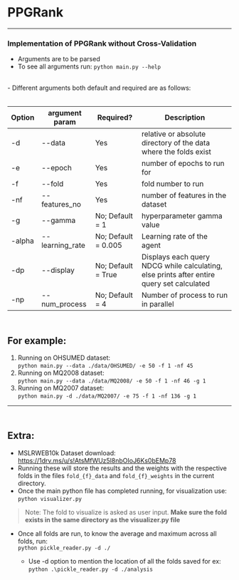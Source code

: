 # PPGRank
---
### Implementation of PPGRank without Cross-Validation

- Arguments are to be parsed <br>
- To see all arguments run: `python main.py --help`
<br>
- Different arguments both default and required are as follows:<br>
<br>

|Option | argument param | Required? | Description |
|---|---|---|---|
|-d | --data | Yes | relative or absolute directory of the data where the folds exist |
|-e | --epoch | Yes | number of epochs to run for|
|-f | --fold | Yes | fold number to run|
|-nf| --features_no | Yes | number of features in the dataset |
|-g | --gamma| No; Default = 1 | hyperparameter gamma value |
|-alpha| --learning_rate | No; Default = 0.005 | Learning rate of the agent |
|-dp| --display | No; Default = True | Displays each query NDCG while calculating, else prints after entire query set calculated |
|-np| --num_process | No; Default = 4 | Number of process to run in parallel |


<br>For example: 
---
1. Running on OHSUMED dataset: <br> `python main.py --data ./data/OHSUMED/ -e 50 -f 1 -nf 45 `
2. Running on MQ2008 dataset: <br> `python main.py --data ./data/MQ2008/ -e 50 -f 1 -nf 46 -g 1`
4. Running on MQ2007 dataset: <br> `python main.py -d ./data/MQ2007/ -e 75 -f 1 -nf 136 -g 1`
---

<br>Extra:
---
- MSLRWEB10k Dataset download: https://1drv.ms/u/s!AtsMfWUz5l8nbOIoJ6Ks0bEMp78
- Running these will store the results and the weights with the respective folds in the files `fold_{f}_data` and `fold_{f}_weights` in the current directory.
- Once the main python file has completed running, for visualization use: <br> `python visualizer.py`
> Note: The fold to visualize is asked as user input. **Make sure the fold exists in the same directory as the visualizer.py file**

- Once all folds are run, to know the average and maximum across all folds, run:<br>
`python pickle_reader.py -d ./` 

  - Use -d option to mention the location of all the folds saved for ex: `python .\pickle_reader.py -d ./analysis`

